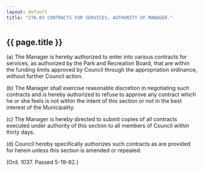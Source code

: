 ---
layout: default 
title: "276.03 CONTRACTS FOR SERVICES; AUTHORITY OF MANAGER."---

{{ page.title }}
----------------

​(a) The Manager is hereby authorized to enter into various contracts
for services, as authorized by the Park and Recreation Board, that are
within the funding limits approved by Council through the appropriation
ordinance, without further Council action.

​(b) The Manager shall exercise reasonable discretion in negotiating
such contracts and is hereby authorized to refuse to approve any
contract which he or she feels is not within the intent of this section
or not in the best interest of the Municipality.

​(c) The Manager is hereby directed to submit copies of all contracts
executed under authority of this section to all members of Council
within thirty days.

​(d) Council hereby specifically authorizes such contracts as are
provided for herein unless this section is amended or repealed.

(Ord. 1037. Passed 5-19-82.)
